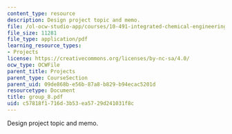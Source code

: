 ```yaml
---
content_type: resource
description: Design project topic and memo.
file: /ol-ocw-studio-app/courses/10-491-integrated-chemical-engineering-ii-spring-2006/c57818f1716d3b53ea5729d241031f8c_group_8.pdf
file_size: 11281
file_type: application/pdf
learning_resource_types:
- Projects
license: https://creativecommons.org/licenses/by-nc-sa/4.0/
ocw_type: OCWFile
parent_title: Projects
parent_type: CourseSection
parent_uid: 09de868b-e56b-87a8-b829-b94ecac5201d
resourcetype: Document
title: group_8.pdf
uid: c57818f1-716d-3b53-ea57-29d241031f8c
---
```

Design project topic and memo.